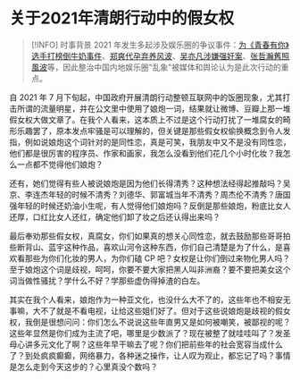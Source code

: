 # 关于2021年清朗行动中的假女权

> [!INFO] 时事背景
>2021 年发生多起涉及娱乐圈的争议事件：[为《青春有你》选手打榜倒牛奶事件](https://zh.wikipedia.org/wiki/%E9%9D%92%E6%98%A5%E6%9C%89%E4%BD%A0_(%E7%AC%AC%E4%B8%89%E5%AD%A3)#%E7%9B%B8%E5%85%B3%E4%BA%8B%E4%BB%B6 "青春有你 (第三季)")、[郑爽代孕弃养风波](https://zh.wikipedia.org/wiki/%E9%83%91%E7%88%BD%E4%BB%A3%E5%AD%95%E5%BC%83%E5%85%BB%E9%A3%8E%E6%B3%A2 "郑爽代孕弃养风波")、[吴亦凡涉嫌强奸案](https://zh.wikipedia.org/wiki/%E5%90%B3%E4%BA%A6%E5%87%A1%E6%B6%89%E5%AB%8C%E5%BC%B7%E5%A7%A6%E6%A1%88 "吳亦凡涉嫌強姦案")、[张哲瀚舊照風波](https://zh.wikipedia.org/wiki/%E5%BC%B5%E5%93%B2%E7%80%9A#%E7%9B%B8%E9%97%9C%E4%BA%8B%E4%BB%B6 "張哲瀚")等，因此整治中国内地娱乐圈"乱象"被媒体和舆论认为是此次行动的重点。

自 2021 年 7 月下旬起，中国政府开展清朗行动整顿互联网中的饭圈现象，尤其打击所谓的流量明星，并在公文里中使用了娘炮一词，结果就让微博、豆瓣上那一堆假女权大做文章了。在我个人看来，这本质上不过是这个行动打扰了一堆腐女的畸形乐趣罢了，原本发点牢骚是可以理解的，但关键是那些假女权偷换概念到令人发指，例如说娘炮这个词针对的是同性恋，真是可笑，我朋友中又不是没有同性恋，他们都是很厉害的程序员、作家和画家，我怎么没看到他们花几个小时化妆？我怎么一点都不觉得他们娘炮？

还有，她们觉得有些人被说娘炮是因为他们长得清秀？这种想法经得起推敲吗？吴京、李连杰年轻的时候不清秀？刘德华、郭富城当年不清秀？周杰伦不清秀？唐国强年轻的时候还奶油小生呢，有人觉得他们娘炮吗？反倒是那些娘炮，粉底比女人还厚，口红比女人还红，确定他们卸了妆之后还认得出来吗？

最后奉劝那些假女权，真腐女，你们如果真的想关心同性恋，就去鼓励那些哥哥拍些断背山、蓝宇这种作品，喜欢山河令这种东西，你们自己清楚是为了什么，是喜欢看那些为你们化妆的男人，为你们磕 CP 吧？女权是让你们倒过来物化男人吗？至于娘炮这个词是歧视，呵呵，你要不要大家把黑人叫非洲裔？要不要把美女这个词当做性骚扰？学什么不好？学那些虚伪得掉渣的白左。

其实在我个人看来，娘炮作为一种亚文化，也没什么大不了的，这些年也不相安无事嘛，大不了就是不看电视，让给这些姐们好了。但对于这些说娘炮是歧视的假女权，我倒是很想问问：你们怎么不说说这些年直男又是如何被嘲笑，被鄙视的呢？ 这些年显然是你们成为主流了吧，哪里是少数派了？现在被整了就哇哇叫了？发圣母心讲多元文化了啊？这些年早干嘛去了呢？你们把前些年的社会宽容当成什么了？到处疯疯癫癫，网络暴力，各种迷之操作，让人叹为观止，都忘记了吗？事情是怎么走到今天这步的？心里真没个数吗？
